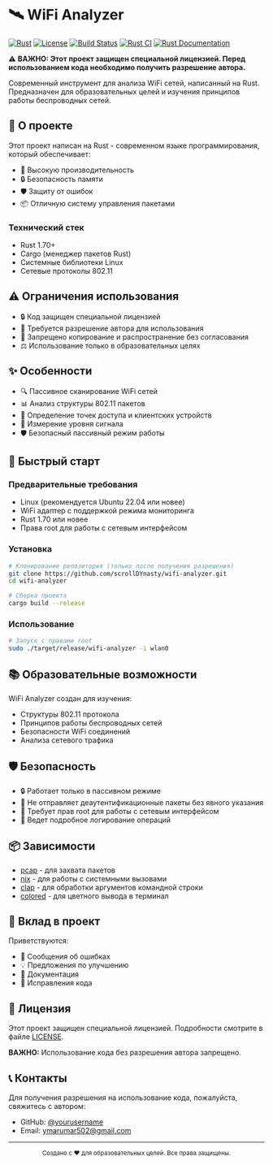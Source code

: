 # 🛰️ WiFi Analyzer

[![Rust](https://img.shields.io/badge/Rust-1.70+-blue.svg)](https://www.rust-lang.org)
[![License](https://img.shields.io/badge/License-Custom-red.svg)](LICENSE)
[![Build Status](https://github.com/scrollDynasty/wifi-analyzer/actions/workflows/rust.yml/badge.svg)](https://github.com/scrollDynasty/wifi-analyzer/actions)
[![Rust CI](https://github.com/scrollDynasty/wifi-analyzer/actions/workflows/rust.yml/badge.svg)](https://github.com/scrollDynasty/wifi-analyzer/actions/workflows/rust.yml)
[![Rust Documentation](https://img.shields.io/badge/Rust-Documentation-orange)](https://doc.rust-lang.org/book/)

⚠️ **ВАЖНО: Этот проект защищен специальной лицензией. Перед использованием кода необходимо получить разрешение автора.**

Современный инструмент для анализа WiFi сетей, написанный на Rust. Предназначен для образовательных целей и изучения принципов работы беспроводных сетей.

## 🦀 О проекте

Этот проект написан на Rust - современном языке программирования, который обеспечивает:
- 🚀 Высокую производительность
- 🔒 Безопасность памяти
- 🛡️ Защиту от ошибок
- 📦 Отличную систему управления пакетами

### Технический стек
- Rust 1.70+
- Cargo (менеджер пакетов Rust)
- Системные библиотеки Linux
- Сетевые протоколы 802.11

## ⚠️ Ограничения использования

- 🔒 Код защищен специальной лицензией
- 📝 Требуется разрешение автора для использования
- 🚫 Запрещено копирование и распространение без согласования
- ⚖️ Использование только в образовательных целях

## ✨ Особенности

- 🔍 Пассивное сканирование WiFi сетей
- 📊 Анализ структуры 802.11 пакетов
- 📡 Определение точек доступа и клиентских устройств
- 📶 Измерение уровня сигнала
- 🛡️ Безопасный пассивный режим работы

## 🚀 Быстрый старт

### Предварительные требования

- Linux (рекомендуется Ubuntu 22.04 или новее)
- WiFi адаптер с поддержкой режима мониторинга
- Rust 1.70 или новее
- Права root для работы с сетевым интерфейсом

### Установка

```bash
# Клонирование репозитория (только после получения разрешения)
git clone https://github.com/scrollDYnasty/wifi-analyzer.git
cd wifi-analyzer

# Сборка проекта
cargo build --release
```

### Использование

```bash
# Запуск с правами root
sudo ./target/release/wifi-analyzer -i wlan0
```

## 📚 Образовательные возможности

WiFi Analyzer создан для изучения:
- Структуры 802.11 протокола
- Принципов работы беспроводных сетей
- Безопасности WiFi соединений
- Анализа сетевого трафика

## 🛡️ Безопасность

- 🔒 Работает только в пассивном режиме
- 🚫 Не отправляет деаутентификационные пакеты без явного указания
- 🔐 Требует прав root для работы с сетевым интерфейсом
- 📝 Ведет подробное логирование операций

## 📦 Зависимости

- [pcap](https://crates.io/crates/pcap) - для захвата пакетов
- [nix](https://crates.io/crates/nix) - для работы с системными вызовами
- [clap](https://crates.io/crates/clap) - для обработки аргументов командной строки
- [colored](https://crates.io/crates/colored) - для цветного вывода в терминал

## 🤝 Вклад в проект

Приветствуются:
- 🐛 Сообщения об ошибках
- 💡 Предложения по улучшению
- 📝 Документация
- 🔧 Исправления кода

## 📄 Лицензия

Этот проект защищен специальной лицензией. Подробности смотрите в файле [LICENSE](LICENSE).

**ВАЖНО:** Использование кода без разрешения автора запрещено.

## 📞 Контакты

Для получения разрешения на использование кода, пожалуйста, свяжитесь с автором:
- GitHub: [@yourusername](https://github.com/scrollDynasty)
- Email: ymarumar502@gmail.com

---

<div align="center">
  <sub>Создано с ❤️ для образовательных целей. Все права защищены.</sub>
</div> 